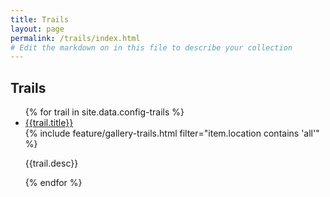 ```yaml
---
title: Trails
layout: page
permalink: /trails/index.html
# Edit the markdown on in this file to describe your collection
---
```


## Trails 

<ul>
{% for trail in site.data.config-trails %}<li><a href="{{trail.url}}?id={{trail.objectid}}">{{trail.title}}</a> <br/>
{% include feature/gallery-trails.html filter="item.location contains 'all'" %}
<p>{{trail.desc}}
</p></li>{% endfor %}
</ul>